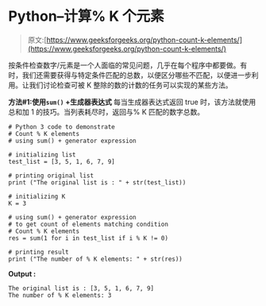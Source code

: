 # Python–计算% K 个元素

> 原文:[https://www.geeksforgeeks.org/python-count-k-elements/](https://www.geeksforgeeks.org/python-count-k-elements/)

按条件检查数字/元素是一个人面临的常见问题，几乎在每个程序中都要做。有时，我们还需要获得与特定条件匹配的总数，以便区分哪些不匹配，以便进一步利用。让我们讨论检查可被 K 整除的数的计数的任务可以实现的某些方法。

**方法#1:使用`sum()` +生成器表达式**
每当生成器表达式返回 true 时，该方法就使用总和加 1 的技巧。当列表耗尽时，返回与% K 匹配的数字总数。

```
# Python 3 code to demonstrate 
# Count % K elements
# using sum() + generator expression

# initializing list
test_list = [3, 5, 1, 6, 7, 9]

# printing original list
print ("The original list is : " + str(test_list))

# initializing K 
K = 3

# using sum() + generator expression
# to get count of elements matching condition 
# Count % K elements
res = sum(1 for i in test_list if i % K != 0)

# printing result
print ("The number of % K elements: " + str(res))
```

**Output :**

```
The original list is : [3, 5, 1, 6, 7, 9]
The number of % K elements: 3

```